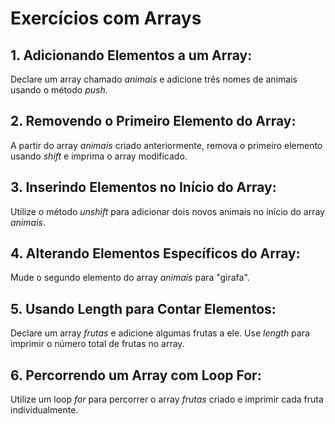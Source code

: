 # Exercícios com Arrays

## 1. Adicionando Elementos a um Array:
Declare um array chamado *animais* e adicione três nomes de animais usando o método *push*.

## 2. Removendo o Primeiro Elemento do Array:
A partir do array *animais* criado anteriormente, remova o primeiro elemento usando *shift* e imprima o array modificado.

## 3. Inserindo Elementos no Início do Array:
Utilize o método *unshift* para adicionar dois novos animais no início do array *animais*.

## 4. Alterando Elementos Específicos do Array:
Mude o segundo elemento do array *animais* para "girafa".

## 5. Usando Length para Contar Elementos:
Declare um array *frutas* e adicione algumas frutas a ele. Use *length* para imprimir o número total de frutas no array.

## 6. Percorrendo um Array com Loop For:
Utilize um loop *for* para percorrer o array *frutas* criado e imprimir cada fruta individualmente.